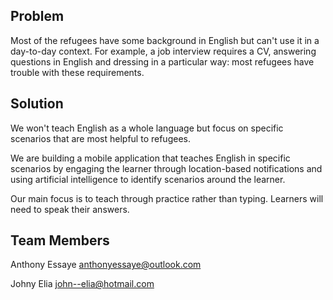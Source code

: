 ## Problem

Most of the refugees have some background in English but can't use it in a day-to-day context. For example, a job interview requires a CV, answering questions in English and dressing in a particular way: most refugees have trouble with these requirements. 

## Solution

We won't teach English as a whole language but focus on specific scenarios that are most helpful to refugees. 

We are building a mobile application that teaches English in specific scenarios by engaging the learner through location-based notifications and using artificial intelligence to identify scenarios around the learner. 

Our main focus is to teach through practice rather than typing. Learners will need to speak their answers. 

## Team Members

Anthony Essaye <anthonyessaye@outlook.com>

Johny Elia <john--elia@hotmail.com>

